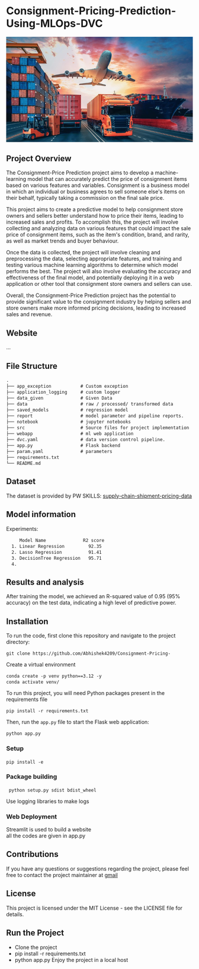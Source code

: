 
# Consignment-Pricing-Prediction-Using-MLOps-DVC

<div style="text-align: center">
  <img src="https://github.com/Abhishek4209/Consignment-Pricing-/blob/main/IMG.jpg" alt="">
</div>

## Project Overview
The Consignment-Price Prediction project aims to develop a machine-learning model that can accurately predict the price of consignment items based on various features and variables. Consignment is a business model in which an individual or business agrees to sell someone else's items on their behalf, typically taking a commission on the final sale price.

This project aims to create a predictive model to help consignment store owners and sellers better understand how to price their items, leading to increased sales and profits. To accomplish this, the project will involve collecting and analyzing data on various features that could impact the sale price of consignment items, such as the item's condition, brand, and rarity, as well as market trends and buyer behaviour.

Once the data is collected, the project will involve cleaning and preprocessing the data, selecting appropriate features, and training and testing various machine learning algorithms to determine which model performs the best. The project will also involve evaluating the accuracy and effectiveness of the final model, and potentially deploying it in a web application or other tool that consignment store owners and sellers can use.

Overall, the Consignment-Price Prediction project has the potential to provide significant value to the consignment industry by helping sellers and store owners make more informed pricing decisions, leading to increased sales and revenue.

## Website
...

## File Structure 
    .
    ├── app_exception           # Custom exception
    ├── application_logging     # custom logger
    ├── data_given              # Given Data
    ├── data                    # raw / processed/ transformed data
    ├── saved_models            # regression model
    ├── report                  # model parameter and pipeline reports.
    ├── notebook                # jupyter notebooks
    ├── src                     # Source files for project implementation
    ├── webapp                  # ml web application
    ├── dvc.yaml                # data version control pipeline.
    ├── app.py                  # Flask backend
    ├── param.yaml              # parameters
    ├── requirements.txt
    └── README.md

## Dataset
The dataset is provided by PW SKILLS: 
[supply-chain-shipment-pricing-data](https://www.kaggle.com/datasets/divyeshardeshana/supply-chain-shipment-pricing-data/code)



## Model information
Experiments:

         Model Name              R2 score 
      1. Linear Regression         92.35        
      2. Lasso Regression          91.41
      3. DecisionTree Regression   95.71
      4.
      
## Results and analysis

After training the model, we achieved an R-squared value of 0.95 (95% accuracy) on the test data, indicating a high level of predictive power.

## Installation
To run the code, first clone this repository and navigate to the project directory:
```
git clone https://github.com/Abhishek4209/Consignment-Pricing-
```
Create a virtual environment
```
conda create -p venv python==3.12 -y
conda activate venv/
```
To run this project, you will need Python packages present in the requirements file
```
pip install -r requirements.txt
```

Then, run the `app.py` file to start the Flask web application:
```
python app.py
```

### Setup
```pip install -e```

### Package building
``` python setup.py sdist bdist_wheel```



Use logging libraries to make logs

### Web Deployment
Streamlit is used to build a website<br>
all the codes are given in app.py

## Contributions
If you have any questions or suggestions regarding the project, please feel free to contact the project maintainer at [gmail](abhishekupadhyay9336@gmail.com
)

## License
This project is licensed under the MIT License - see the LICENSE file for details.

## Run the Project
- Clone the project
- pip install -r requirements.txt
- python app.py Enjoy the project in a local host
